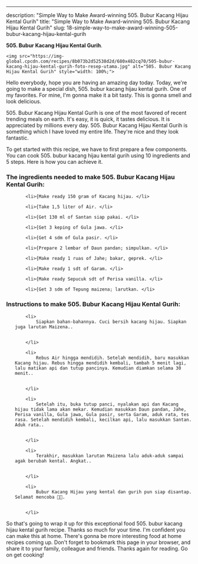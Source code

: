 ---
description: "Simple Way to Make Award-winning 505. Bubur Kacang Hijau Kental Gurih"
title: "Simple Way to Make Award-winning 505. Bubur Kacang Hijau Kental Gurih"
slug: 18-simple-way-to-make-award-winning-505-bubur-kacang-hijau-kental-gurih

<p>
	<strong>505. Bubur Kacang Hijau Kental Gurih</strong>. 
	
</p>
<p>
	
	<img src="https://img-global.cpcdn.com/recipes/8b073b2d52538d2d/680x482cq70/505-bubur-kacang-hijau-kental-gurih-foto-resep-utama.jpg" alt="505. Bubur Kacang Hijau Kental Gurih" style="width: 100%;">
	
	
</p>
<p>
	Hello everybody, hope you are having an amazing day today. Today, we're going to make a special dish, 505. bubur kacang hijau kental gurih. One of my favorites. For mine, I'm gonna make it a bit tasty. This is gonna smell and look delicious.
</p>
	
<p>
	505. Bubur Kacang Hijau Kental Gurih is one of the most favored of recent trending meals on earth. It's easy, it is quick, it tastes delicious. It is appreciated by millions every day. 505. Bubur Kacang Hijau Kental Gurih is something which I have loved my entire life. They're nice and they look fantastic.
</p>
<p>
	
</p>

<p>
To get started with this recipe, we have to first prepare a few components. You can cook 505. bubur kacang hijau kental gurih using 10 ingredients and 5 steps. Here is how you can achieve it.
</p>

<h3>The ingredients needed to make 505. Bubur Kacang Hijau Kental Gurih:</h3>

<ol>
	
		<li>{Make ready 150 gram of Kacang hijau. </li>
	
		<li>{Take 1,5 liter of Air. </li>
	
		<li>{Get 130 ml of Santan siap pakai. </li>
	
		<li>{Get 3 keping of Gula jawa. </li>
	
		<li>{Get 4 sdm of Gula pasir. </li>
	
		<li>{Prepare 2 lembar of Daun pandan; simpulkan. </li>
	
		<li>{Make ready 1 ruas of Jahe; bakar, geprek. </li>
	
		<li>{Make ready 1 sdt of Garam. </li>
	
		<li>{Make ready Sepucuk sdt of Perisa vanilla. </li>
	
		<li>{Get 3 sdm of Tepung maizena; larutkan. </li>
	
</ol>
<p>
	
</p>

<h3>Instructions to make 505. Bubur Kacang Hijau Kental Gurih:</h3>

<ol>
	
		<li>
			Siapkan bahan-bahannya. Cuci bersih kacang hijau. Siapkan juga larutan Maizena..
			
			
		</li>
	
		<li>
			Rebus Air hingga mendidih. Setelah mendidih, baru masukkan Kacang hijau. Rebus hingga mendidih kembali, tambah 5 menit lagi, lalu matikan api dan tutup pancinya. Kemudian diamkan selama 30 menit..
			
			
		</li>
	
		<li>
			Setelah itu, buka tutup panci, nyalakan api dan Kacang hijau tidak lama akan mekar. Kemudian masukkan Daun pandan, Jahe, Perisa vanilla, Gula jawa, Gula pasir, serta Garam, aduk rata, tes rasa. Setelah mendidih kembali, kecilkan api, lalu masukkan Santan. Aduk rata..
			
			
		</li>
	
		<li>
			Terakhir, masukkan larutan Maizena lalu aduk-aduk sampai agak berubah kental. Angkat..
			
			
		</li>
	
		<li>
			Bubur Kacang Hijau yang kental dan gurih pun siap disantap. Selamat mencoba 🙏😊.
			
			
		</li>
	
</ol>

<p>
	
</p>

<p>
	So that's going to wrap it up for this exceptional food 505. bubur kacang hijau kental gurih recipe. Thanks so much for your time. I'm confident you can make this at home. There's gonna be more interesting food at home recipes coming up. Don't forget to bookmark this page in your browser, and share it to your family, colleague and friends. Thanks again for reading. Go on get cooking!
</p>
